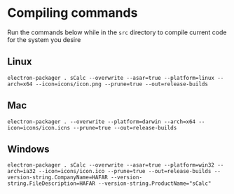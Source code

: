 # Compiling commands
Run the commands below while in the `src` directory to compile current code for the system you desire

## Linux
`electron-packager . sCalc --overwrite --asar=true --platform=linux --arch=x64 --icon=icons/icon.png --prune=true --out=release-builds`

## Mac
`electron-packager . --overwrite --platform=darwin --arch=x64 --icon=icons/icon.icns --prune=true --out=release-builds`

## Windows
`electron-packager . sCalc --overwrite --asar=true --platform=win32 --arch=ia32 --icon=icons/icon.ico --prune=true --out=release-builds --version-string.CompanyName=HAFAR --version-string.FileDescription=HAFAR --version-string.ProductName="sCalc"`
